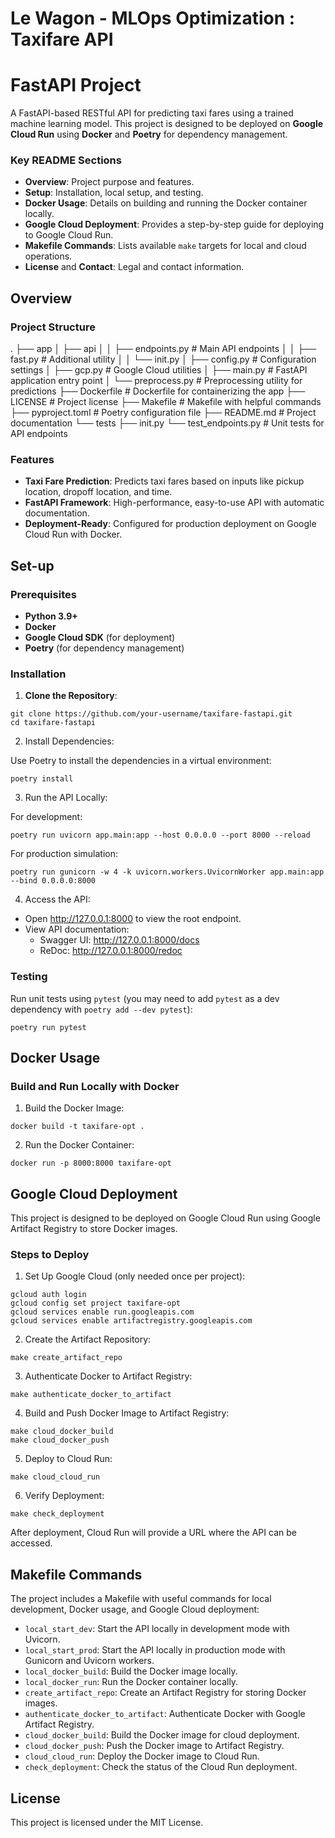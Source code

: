 # Le Wagon - MLOps Optimization : Taxifare API
# FastAPI Project

A FastAPI-based RESTful API for predicting taxi fares using a trained machine learning model. This project is designed to be deployed on **Google Cloud Run** using **Docker** and **Poetry** for dependency management.

### Key README Sections

- **Overview**: Project purpose and features.
- **Setup**: Installation, local setup, and testing.
- **Docker Usage**: Details on building and running the Docker container locally.
- **Google Cloud Deployment**: Provides a step-by-step guide for deploying to Google Cloud Run.
- **Makefile Commands**: Lists available `make` targets for local and cloud operations.
- **License** and **Contact**: Legal and contact information.

## Overview
### Project Structure

. ├── app
│ ├── api
│ │ ├── endpoints.py # Main API endpoints
│ │ ├── fast.py # Additional utility
│ │ └── init.py
│ ├── config.py # Configuration settings
│ ├── gcp.py # Google Cloud utilities
│ ├── main.py # FastAPI application entry point
│ └── preprocess.py # Preprocessing utility for predictions
├── Dockerfile # Dockerfile for containerizing the app
├── LICENSE # Project license
├── Makefile # Makefile with helpful commands
├── pyproject.toml # Poetry configuration file
├── README.md # Project documentation
└── tests
├── init.py
└── test_endpoints.py # Unit tests for API endpoints

### Features

- **Taxi Fare Prediction**: Predicts taxi fares based on inputs like pickup location, dropoff location, and time.
- **FastAPI Framework**: High-performance, easy-to-use API with automatic documentation.
- **Deployment-Ready**: Configured for production deployment on Google Cloud Run with Docker.

## Set-up
### Prerequisites

- **Python 3.9+**
- **Docker**
- **Google Cloud SDK** (for deployment)
- **Poetry** (for dependency management)

### Installation

1. **Clone the Repository**:

```
git clone https://github.com/your-username/taxifare-fastapi.git
cd taxifare-fastapi
```

2. Install Dependencies:

Use Poetry to install the dependencies in a virtual environment:

```
poetry install
```

3. Run the API Locally:

For development:

```
poetry run uvicorn app.main:app --host 0.0.0.0 --port 8000 --reload
```

For production simulation:

```
poetry run gunicorn -w 4 -k uvicorn.workers.UvicornWorker app.main:app --bind 0.0.0.0:8000
```

4. Access the API:

- Open http://127.0.0.1:8000 to view the root endpoint.
- View API documentation:
  - Swagger UI: http://127.0.0.1:8000/docs
  - ReDoc: http://127.0.0.1:8000/redoc

### Testing
Run unit tests using `pytest` (you may need to add `pytest` as a dev dependency with `poetry add --dev pytest`):

```poetry run pytest```

## Docker Usage
### Build and Run Locally with Docker
1. Build the Docker Image:

```docker build -t taxifare-opt . ```

2. Run the Docker Container:

```docker run -p 8000:8000 taxifare-opt```

## Google Cloud Deployment
This project is designed to be deployed on Google Cloud Run using Google Artifact Registry to store Docker images.

### Steps to Deploy
1. Set Up Google Cloud (only needed once per project):

```
gcloud auth login
gcloud config set project taxifare-opt
gcloud services enable run.googleapis.com
gcloud services enable artifactregistry.googleapis.com
```

2. Create the Artifact Repository:

```
make create_artifact_repo
```

3. Authenticate Docker to Artifact Registry:

```
make authenticate_docker_to_artifact
```

4. Build and Push Docker Image to Artifact Registry:

```
make cloud_docker_build
make cloud_docker_push
```

5. Deploy to Cloud Run:

```
make cloud_cloud_run
```

6. Verify Deployment:

```
make check_deployment
```

After deployment, Cloud Run will provide a URL where the API can be accessed.

## Makefile Commands

The project includes a Makefile with useful commands for local development, Docker usage, and Google Cloud deployment:

- `local_start_dev`: Start the API locally in development mode with Uvicorn.
- `local_start_prod`: Start the API locally in production mode with Gunicorn and Uvicorn workers.
- `local_docker_build`: Build the Docker image locally.
- `local_docker_run`: Run the Docker container locally.
- `create_artifact_repo`: Create an Artifact Registry for storing Docker images.
- `authenticate_docker_to_artifact`: Authenticate Docker with Google Artifact Registry.
- `cloud_docker_build`: Build the Docker image for cloud deployment.
- `cloud_docker_push`: Push the Docker image to Artifact Registry.
- `cloud_cloud_run`: Deploy the Docker image to Cloud Run.
- `check_deployment`: Check the status of the Cloud Run deployment.

## License
This project is licensed under the MIT License.
